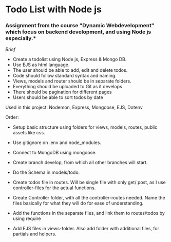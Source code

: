 # Todo List with Node js

### Assignment from the course "Dynamic Webdevelopment" which focus on backend development, and using Node js especially.*

*Brief* 

* Create a todolist using Node js, Express & Mongo DB.
* Use EJS as html language.
* The user should be able to add, edit and delete todos. 
* Code should follow standard syntax and naming.
* Views, models and router should be in separate folders. 
* Everything should be uploaded to Git as it develops
* There should be pagination for different pages
* Users should be able to sort todos by date

Used in this project: Nodemon, Express, Mongoose, EJS, Dotenv

Order:
- Setup basic structure using folders for views, models, routes, public assets like css. 
- Use gitignore on .env and node_modules. 
- Connect to MongoDB using mongoose. 
- Create branch develop, from which all other branches will start. 

- Do the Schema in models/todo. 
- Create todos file in routes. Will be single file with only get/  post, as I use controller-files for the actual functions. 

- Create Controller folder, with all the controller-routes needed. Name the files basically for what they will do for ease of understanding. 

- Add the functions in the separate files, and link them to routes/todos by using require

- Add EJS files in views-folder. Also add folder with additional files, for partials and helpers. 

